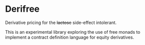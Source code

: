 # Derifree

Derivative pricing for the ~~lactose~~ side-effect intolerant.

This is an experimental library exploring the use of free monads to
implement a contract definition language for equity derivatives.

